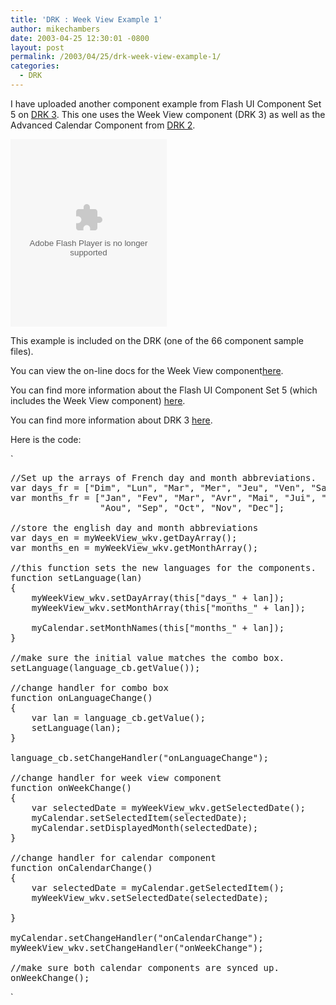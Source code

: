 ```yaml
---
title: 'DRK : Week View Example 1'
author: mikechambers
date: 2003-04-25 12:30:01 -0800
layout: post
permalink: /2003/04/25/drk-week-view-example-1/
categories:
  - DRK
---
```



I have uploaded another component example from Flash UI Component Set 5 on [DRK 3][1]. This one uses the Week View component (DRK 3) as well as the Advanced Calendar Component from [DRK 2][2].

<!--more-->

  
<OBJECT classid="clsid:D27CDB6E-AE6D-11cf-96B8-444553540000" codebase="http://download.macromedia.com/pub/shockwave/cabs/flash/swflash.cab#version=6,0,0,0" WIDTH="250" HEIGHT="300" id="week_getSelectedDate" ALIGN="">
  <PARAM NAME=movie VALUE="/mesh/drk/week_getSelectedDate.swf"> <PARAM NAME=quality VALUE=high> <PARAM NAME=bgcolor VALUE=#FFFFFF> <EMBED src="/mesh/drk/week_getSelectedDate.swf" quality=high bgcolor=#FFFFFF WIDTH="250" HEIGHT="300" NAME="week_getSelectedDate" ALIGN="" TYPE="application/x-shockwave-flash" PLUGINSPAGE="http://www.macromedia.com/go/getflashplayer"></EMBED>
</OBJECT>

This example is included on the DRK (one of the 66 component sample files).

You can view the on-line docs for the Week View component[here][3].

You can find more information about the Flash UI Component Set 5 (which includes the Week View component) [here][1].

You can find more information about DRK 3 [here][4].

Here is the code:

`
<pre>
//Set up the arrays of French day and month abbreviations.
var days_fr = ["Dim", "Lun", "Mar", "Mer", "Jeu", "Ven", "Sam"];
var months_fr = ["Jan", "Fev", "Mar", "Avr", "Mai", "Jui", "Jui",
				 "Aou", "Sep", "Oct", "Nov", "Dec"];

//store the english day and month abbreviations
var days_en = myWeekView_wkv.getDayArray();
var months_en = myWeekView_wkv.getMonthArray();

//this function sets the new languages for the components.
function setLanguage(lan)
{
	myWeekView_wkv.setDayArray(this["days_" + lan]);
	myWeekView_wkv.setMonthArray(this["months_" + lan]);
	
	myCalendar.setMonthNames(this["months_" + lan]);
}

//make sure the initial value matches the combo box.
setLanguage(language_cb.getValue());

//change handler for combo box
function onLanguageChange()
{
	var lan = language_cb.getValue();
	setLanguage(lan);
}

language_cb.setChangeHandler("onLanguageChange");

//change handler for week view component
function onWeekChange()
{
	var selectedDate = myWeekView_wkv.getSelectedDate();
	myCalendar.setSelectedItem(selectedDate);
	myCalendar.setDisplayedMonth(selectedDate);
}

//change handler for calendar component
function onCalendarChange()
{
	var selectedDate = myCalendar.getSelectedItem();
	myWeekView_wkv.setSelectedDate(selectedDate);
	
}

myCalendar.setChangeHandler("onCalendarChange");
myWeekView_wkv.setChangeHandler("onWeekChange");

//make sure both calendar components are synced up.
onWeekChange();
</pre>
<p>`

 [1]: http://www.macromedia.com/software/drk/productinfo/product_overview/volume3/flashmx.html
 [2]: http://www.macromedia.com/software/drk/productinfo/product_overview/volume2/
 [3]: http://www.macromedia.com/software/drk/productinfo/product_overview/volume3/drk3_docs/index.html
 [4]: http://www.macromedia.com/software/drk/